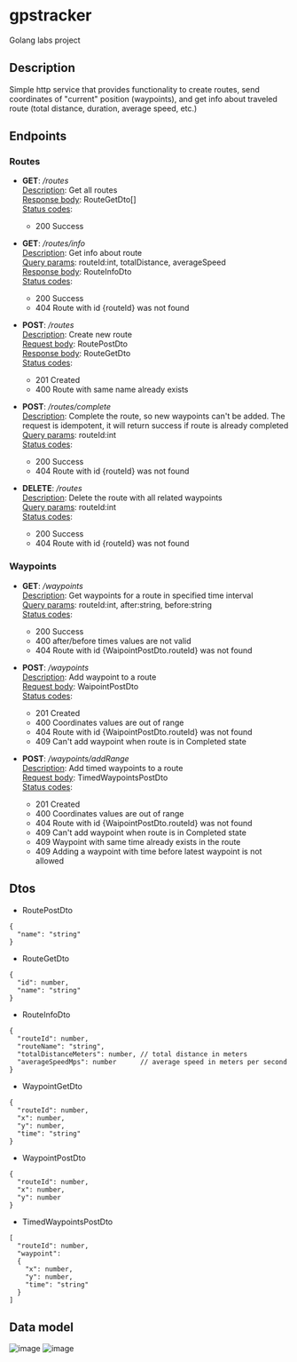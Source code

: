 # gpstracker
Golang labs project

## Description
Simple http service that provides functionality to create routes, send coordinates of "current" position (waypoints), and get info about traveled route (total distance, duration, average speed, etc.)

## Endpoints
### Routes
- **GET**: */routes* <br>
  <ins>Description</ins>: Get all routes<br>
  <ins>Response body</ins>: RouteGetDto[]<br>
  <ins>Status codes</ins>: <br>
    + 200 Success <br>
    
 - **GET**: */routes/info* <br>
  <ins>Description</ins>: Get info about route<br>
  <ins>Query params</ins>: routeId:int, totalDistance, averageSpeed  <br>
  <ins>Response body</ins>: RouteInfoDto<br>
  <ins>Status codes</ins>: <br>
    + 200 Success <br>
    + 404 Route with id {routeId} was not found <br>
    
- **POST**: */routes* <br>
  <ins>Description</ins>: Create new route <br>
  <ins>Request body</ins>: RoutePostDto<br>
  <ins>Response body</ins>: RouteGetDto<br>
  <ins>Status codes</ins>: <br>
    + 201 Created <br>
    + 400 Route with same name already exists <br>
    
 - **POST**: */routes/complete*<br>
  <ins>Description</ins>: Complete the route, so new waypoints can't be added. The request is idempotent, it will return success if route is already completed<br>
  <ins>Query params</ins>: routeId:int <br>
  <ins>Status codes</ins>: <br>
    + 200 Success <br>
    + 404 Route with id {routeId} was not found <br>
    
- **DELETE**: */routes* <br>
  <ins>Description</ins>: Delete the route with all related waypoints <br>
  <ins>Query params</ins>: routeId:int <br>
  <ins>Status codes</ins>: <br>
    + 200 Success <br>
    + 404 Route with id {routeId} was not found <br>
    
### Waypoints
  - **GET**: */waypoints* <br>
  <ins>Description</ins>: Get waypoints for a route in specified time interval <br>
  <ins>Query params</ins>: routeId:int, after:string, before:string  <br>
  <ins>Status codes</ins>: <br>
    + 200 Success <br>
    + 400 after/before times values are not valid <br>
    + 404 Route with id {WaipointPostDto.routeId} was not found <br>

  - **POST**: */waypoints* <br>
  <ins>Description</ins>: Add waypoint to a route <br>
  <ins>Request body</ins>: WaipointPostDto <br>
  <ins>Status codes</ins>: <br>
    + 201 Created <br>
    + 400 Coordinates values are out of range <br>
    + 404 Route with id {WaipointPostDto.routeId} was not found <br>
    + 409 Can't add waypoint when route is in Completed state <br>
    
  - **POST**: */waypoints/addRange* <br>
  <ins>Description</ins>: Add timed waypoints to a route <br>
  <ins>Request body</ins>: TimedWaypointsPostDto <br>
  <ins>Status codes</ins>: <br>
    + 201 Created <br>
    + 400 Coordinates values are out of range <br>
    + 404 Route with id {WaipointPostDto.routeId} was not found <br>
    + 409 Can't add waypoint when route is in Completed state <br>
    + 409 Waypoint with same time already exists in the route <br>
    + 409 Adding a waypoint with time before latest waypoint is not allowed<br>

## Dtos
- RoutePostDto
```
{
  "name": "string"
}
```
- RouteGetDto
```
{
  "id": number,
  "name": "string"
}
```
- RouteInfoDto
```
{
  "routeId": number,
  "routeName": "string",
  "totalDistanceMeters": number, // total distance in meters
  "averageSpeedMps": number      // average speed in meters per second
}
```
- WaypointGetDto
```
{
  "routeId": number,
  "x": number,
  "y": number,
  "time": "string"
}
```
- WaypointPostDto
```
{
  "routeId": number,
  "x": number,
  "y": number
}
```
- TimedWaypointsPostDto
```
[
  "routeId": number,
  "waypoint": 
  {
    "x": number,
    "y": number,
    "time": "string"
  }
]
```

## Data model
![image](https://user-images.githubusercontent.com/59698344/217930179-144b1649-307b-4212-9a71-88e44863f8e4.png)
![image](https://user-images.githubusercontent.com/59698344/217930254-5eddd87e-176c-431b-8135-6c76e12e2a6e.png)

